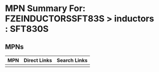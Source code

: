



# MPN Summary For: FZEINDUCTORSSFT83S > inductors : SFT830S

## MPNs
  

|MPN|Direct Links|Search Links|
| :--- | :--- | :--- |
||||
